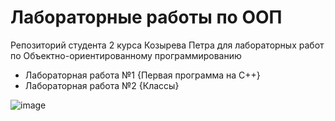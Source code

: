 # **Лабораторные работы по ООП**

Репозиторий студента 2 курса Козырева Петра для лабораторных работ по Объектно-ориентированному программированию

- Лабораторная работа №1 {Первая программа на C++}
- Лабораторная работа №2 {Классы}

![image](https://github.com/PetrKozyrrev/mai_oop_labs/assets/63793503/28dc8903-a1f0-4730-8e90-479a3ac63d03)
